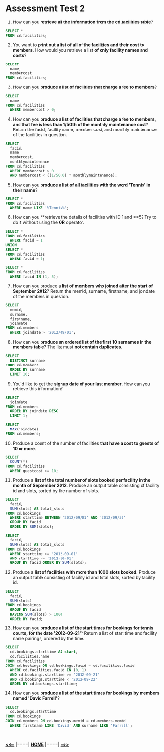 # **Assessment Test 2**

1. How can you **retrieve all the information from the cd.facilities table**?

  ```sql
  SELECT * 
  FROM cd.facilities;
  ```

2. You want to **print out a list of all of the facilities and their cost to members**. How would you retrieve a list **of only facility names and costs**?

  ```sql
  SELECT 
    name, 
    membercost
  FROM cd.facilities;
  ```

3. How can you **produce a list of facilities that charge a fee to members**?

  ```sql
  SELECT 
    name
  FROM cd.facilities
    WHERE membercost > 0;
  ```

4. How can you **produce a list of facilities that charge a fee to members, and that fee is less than 1/50th of the monthly maintenance cost**? Return the facid, facility name, member cost, and monthly maintenance of the facilities in question.

  ```sql
  SELECT 
    facid, 
    name, 
    membercost, 
    monthlymaintenance
  FROM cd.facilities 
    WHERE membercost > 0
    AND membercost < ((1/50.0) * monthlymaintenance);
  ```

5. How can you **produce a list of all facilities with the word 'Tennis' in their name**?

  ```sql
  SELECT * 
  FROM cd.facilities
    WHERE name LIKE '%Tennis%';
  ```

6. How can you **retrieve the details of facilities with ID 1 and **5? Try to do it without using the **OR** operator.

  ```sql
  SELECT * 
  FROM cd.facilities
    WHERE facid = 1
  UNION
  SELECT * 
  FROM cd.facilities 
    WHERE facid = 5;
  ```

  ```sql
  SELECT * 
  FROM cd.facilities 
    WHERE facid IN (1, 5);
  ```

7. How can you produce a **list of members who joined after the start of September 2012**? Return the memid, surname, firstname, and joindate of the members in question.

  ```sql
  SELECT 
    memid, 
    surname, 
    firstname, 
    joindate
  FROM cd.members
    WHERE joindate > '2012/09/01';
  ```

8. How can you **produce an ordered list of the first 10 surnames in the members table**? The list must **not contain duplicates**.

  ```sql
  SELECT 
    DISTINCT surname 
  FROM cd.members
    ORDER BY surname
    LIMIT 10;
  ```

9. You'd like to get the **signup date of your last member**. How can you retrieve this information?

  ```sql
  SELECT 
    joindate
  FROM cd.members
    ORDER BY joindate DESC
    LIMIT 1;
  ```

  ```sql
  SELECT 
    MAX(joindate)
  FROM cd.members;
  ```

10. Produce a count of the number of facilities **that have a cost to guests of 10 or more**.

  ```sql
  SELECT 
    COUNT(*) 
  FROM cd.facilities 
    WHERE guestcost >= 10;
  ```

11. Produce a **list of the total number of slots booked per facility in the month of September 2012**. Produce an output table consisting of facility id and slots, sorted by the number of slots.

  ```sql
  SELECT 
    facid, 
    SUM(slots) AS total_slots
  FROM cd.bookings
    WHERE starttime BETWEEN '2012/09/01' AND '2012/09/30'
    GROUP BY facid
    ORDER BY SUM(slots);
  ```

  ```sql
  SELECT 
    facid, 
    SUM(slots) AS total_slots
  FROM cd.bookings 
    WHERE starttime >= '2012-09-01'
    AND starttime <= '2012-10-01'
    GROUP BY facid ORDER BY SUM(slots);
  ```

12. Produce a **list of facilities with more than 1000 slots booked**. Produce an output table consisting of facility id and total slots, sorted by facility id.

  ```sql
  SELECT 
    facid, 
    SUM(slots)
  FROM cd.bookings
    GROUP BY facid
    HAVING SUM(slots) > 1000
    ORDER BY facid;
  ```

13. How can you **produce a list of the start times for bookings for tennis courts, for the date '2012-09-21'**? Return a list of start time and facility name pairings, ordered by the time.

  ```sql
  SELECT 
    cd.bookings.starttime AS start, 
    cd.facilities.name 	
  FROM cd.facilities 
  JOIN cd.bookings ON cd.bookings.facid = cd.facilities.facid 
    WHERE cd.facilities.facid IN (0, 1)
    AND cd.bookings.starttime >= '2012-09-21'
    AND cd.bookings.starttime < '2012-09-22'
    ORDER BY cd.bookings.starttime;
  ```

14. How can you **produce a list of the start times for bookings by members named 'David Farrell'**?

  ```sql
  SELECT 
    cd.bookings.starttime
  FROM cd.bookings 
  JOIN cd.members ON cd.bookings.memid = cd.members.memid
    WHERE firstname LIKE 'David' AND surname LIKE 'Farrell';
  ```

<br/>

[**<<==**](./challenges_section_6.md) |====| [**HOME**](../README.md) |====| [**==>>**](./assessment_test_3_section_9.md)